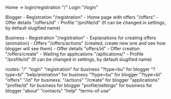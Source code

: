 Home -> login/registration "/"
Login "/login"

Blogger
    - Registration "/registration"
    - Home page with offers "/offers"
    - Offer details "/offers/id"
    - Profile "/profile/id" (If can be changed in settings, by default slugified name)

Business
    - Registration "/registration"
    - Explanations for creating offers (animation)
    - Offers "/offers/actions" (created, create new one and see how blogger will see them)
    - Offer details "offers/id"
    - Offer creation "/offers/create"
    - Waiting for applications "/apllications/"
    - Profile "/profile/id" (If can be changed in settings, by default slugified name)

routes:
    "/"
    "login"
    "registration"
        for business
            "?type=bu"
        for blogger
            "?type=bl"
    "help/animation"
        for business
            "?type=bu"
        for blogger
            "?type=bl"
    "offers"
        "/id"
        for business:
            "/actions"
            "/create"
        for blogger
    "applications"
    "profile/id"
        for business
        for blogger
    "profile/settings"
        for business
        for blogger
    "about"
    "contacts"
    "help"
    "terms-of-use"
    